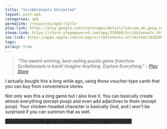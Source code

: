 ```yaml
---
title: "Scribblenauts Unlimited"
layout: post-apk
categories: apk
permalink: /resources/apk/:title
play-link: https://play.google.com/store/apps/details?id=com.wb.goog.scribblenauts3
steam-link: https://store.steampowered.com/app/218680/Scribblenauts_Unlimited/
ios-link: https://apps.apple.com/us/app/scribblenauts-unlimited/id1030902626
tags: 
piracy: true
---
```


> _"The award-winning, best-selling puzzle game franchise Scribblenauts is back!  Imagine Anything.  Explore Everything." - <a href="https://play.google.com/store/apps/details?id=com.wb.goog.scribblenauts3" target="_blank">Play Store</a>_

I actually bought this a long while ago, using those voucher-type cards that you can buy from convenience stores. 

Not only was this a long game but i also love it. You can basically create almost everything (except poop) and even add adjectives to them (except poop). Your chicken-headed character is basically God, and i won't be surprised if you can summon that as well.

<div class="text-center">
    <a class="btn btn-dark btn-block w-100" onclick='apk("com.wb.goog.scribblenauts3_1.27.xapk")' style="text-decoration: none; background-color: #333;"> Download <b>com.wb.goog.scribblenauts3_1.27.xapk</b> (485 MB)</a>
</div>
